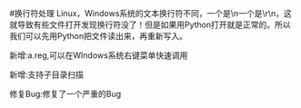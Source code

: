 #换行符处理
Linux，Windows系统的文本换行符不同，一个是\n一个是\r\n，这就导致有些文件打开发现换行符没了！但是如果用Python打开就是正常的。所以我们可以先用Python把文件读出来，再重新写入。

新增:a.reg,可以在WIndows系统右键菜单快速调用

新增:支持子目录扫描

修复Bug:修复了一个严重的Bug

